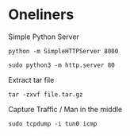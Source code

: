 # Oneliners

Simple Python Server

```text
python -m SimpleHTTPServer 8000

sudo python3 -m http.server 80
```

Extract tar file

```text
tar -zxvf file.tar.gz
```

Capture Traffic / Man in the middle

```text
sudo tcpdump -i tun0 icmp
```

